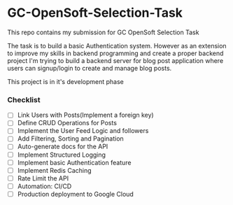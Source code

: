 # GC-OpenSoft-Selection-Task
This repo contains my submission for GC OpenSoft Selection Task

The task is to build a basic Authentication system. However as an extension to improve my skills in backend programming and create a proper backend project I'm trying to build a backend server for blog post application where users can signup/login to create and manage blog posts.

This project is in it's development phase

### **Checklist**
- [ ] Link Users with Posts(Implement a foreign key)
- [ ] Define CRUD Operations for Posts
- [ ] Implement the User Feed Logic and followers
- [ ] Add Filtering, Sorting and Pagination
- [ ] Auto-generate docs for the API
- [ ] Implement Structured Logging
- [ ] Implement basic Authentication feature
- [ ] Implement Redis Caching
- [ ] Rate Limit the API
- [ ] Automation: CI/CD
- [ ] Production deployment to Google Cloud
